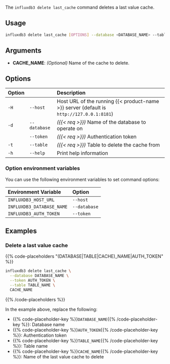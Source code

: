 
The `influxdb3 delete last_cache` command deletes a last value cache.

## Usage

<!--pytest.mark.skip-->

```bash
influxdb3 delete last_cache [OPTIONS] --database <DATABASE_NAME> --table <TABLE> [CACHE_NAME]
```

## Arguments

- **CACHE_NAME**: _(Optional)_ Name of the cache to delete.

## Options

| Option |              | Description                                                                              |
| :----- | :----------- | :--------------------------------------------------------------------------------------- |
| `-H`   | `--host`     | Host URL of the running {{< product-name >}} server (default is `http://127.0.0.1:8181`) |
| `-d`   | `--database` | _({{< req >}})_ Name of the database to operate on                                       |
|        | `--token`    | _({{< req >}})_ Authentication token                                                     |
| `-t`   | `--table`    | _({{< req >}})_ Table to delete the cache from                                           |
| `-h`   | `--help`     | Print help information                                                                   |

### Option environment variables

You can use the following environment variables to set command options:

| Environment Variable      | Option       |
| :------------------------ | :----------- |
| `INFLUXDB3_HOST_URL`      | `--host`     |
| `INFLUXDB3_DATABASE_NAME` | `--database` |
| `INFLUXDB3_AUTH_TOKEN`    | `--token`    |

## Examples

### Delete a last value cache

{{% code-placeholders "(DATABASE|TABLE|CACHE)_NAME|AUTH_TOKEN" %}}

<!--pytest.mark.skip-->

```bash
influxdb3 delete last_cache \
  --database DATABASE_NAME \
  --token AUTH_TOKEN \
  --table TABLE_NAME \
  CACHE_NAME
```

{{% /code-placeholders %}}

In the example above, replace the following:

- {{% code-placeholder-key %}}`DATABASE_NAME`{{% /code-placeholder-key %}}:
  Database name
- {{% code-placeholder-key %}}`AUTH_TOKEN`{{% /code-placeholder-key %}}: 
  Authentication token
- {{% code-placeholder-key %}}`TABLE_NAME`{{% /code-placeholder-key %}}: 
  Table name
- {{% code-placeholder-key %}}`CACHE_NAME`{{% /code-placeholder-key %}}: 
  Name of the last value cache to delete
